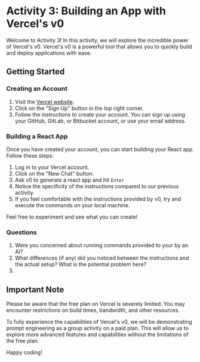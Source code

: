 # Activity 3: Building an App with Vercel's v0

Welcome to Activity 3! In this activity, we will explore the incredible power of Vercel's v0. Vercel's v0 is a powerful tool that allows you to quickly build and deploy applications with ease.

## Getting Started

### Creating an Account

1. Visit the [Vercel website](https://vercel.com/).
2. Click on the "Sign Up" button in the top right corner.
3. Follow the instructions to create your account. You can sign up using your GitHub, GitLab, or Bitbucket account, or use your email address.

### Building a React App

Once you have created your account, you can start building your React app. Follow these steps:

1. Log in to your Vercel account.
2. Click on the "New Chat" button.
3. Ask v0 to generate a react app and hit `Enter`
4. Notice the specificity of the instructions compared to our previous activity.
5. If you feel comfortable with the instructions provided by v0, try and execute the commands on your local machine. 

Feel free to experiment and see what you can create!

### Questions

1. Were you concerned about running commands provided to your by an AI?
2. What differences (if any) did you noticed between the instructions and the actual setup? What is the potential problem here?
3. 

## Important Note

Please be aware that the free plan on Vercel is severely limited. You may encounter restrictions on build times, bandwidth, and other resources. 

To fully experience the capabilities of Vercel's v0, we will be demonstrating prompt engineering as a group activity on a paid plan. This will allow us to explore more advanced features and capabilities without the limitations of the free plan.

Happy coding!
